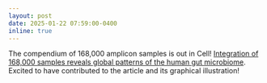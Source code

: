 ```yaml
---
layout: post
date: 2025-01-22 07:59:00-0400
inline: true
---
```


The compendium of 168,000 amplicon samples is out in Cell! [Integration of 168,000 samples reveals global patterns of the human gut microbiome](https://www.sciencedirect.com/science/article/pii/S0092867424014302). Excited to have contributed to the article and its graphical illustration! 
